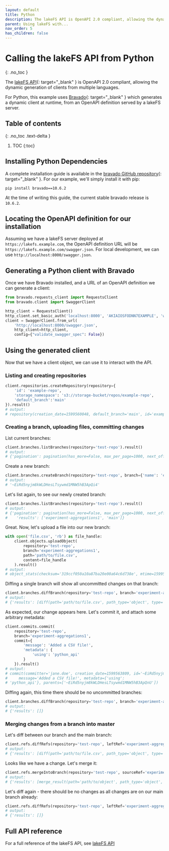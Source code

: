 ```yaml
---
layout: default
title: Python
description: The lakeFS API is OpenAPI 2.0 compliant, allowing the dynamic generation of clients from Python and multiple other languages
parent: Using lakeFS with...
nav_order: 5
has_children: false
---
```


# Calling the lakeFS API from Python
{: .no_toc }

The [lakeFS API](../reference/api.md){: target="_blank" } is OpenAPI 2.0 compliant, allowing the dynamic generation of clients from multiple languages.

For Python, this example uses [Bravado](https://github.com/Yelp/bravado){: target="_blank" }
which generates a dynamic client at runtime, from an OpenAPI definition served by a lakeFS server.

## Table of contents
{: .no_toc .text-delta }

1. TOC
{:toc}

## Installing Python Dependencies

A complete installation guide is available in the [bravado GitHub repository](https://github.com/Yelp/bravado){: target="_blank" }.
For our example, we'll simply install it with pip:

```shell
pip install bravado==10.6.2
```

At the time of writing this guide, the current stable bravado release is `10.6.2`.


## Locating the OpenAPI definition for our installation

Assuming we have a lakeFS server deployed at `https://lakefs.example.com`, the OpenAPI definition URL will be `https://lakefs.example.com/swagger.json`.
For local development, we can use `http://localhost:8000/swagger.json`.

## Generating a Python client with Bravado

Once we have Bravado installed, and a URL of an OpenAPI definition we can generate a client:


```python
from bravado.requests_client import RequestsClient
from bravado.client import SwaggerClient

http_client = RequestsClient()
http_client.set_basic_auth('localhost:8000', 'AKIAIOSFODNN7EXAMPLE', 'wJalrXUtnFEMI/K7MDENG/bPxRfiCYEXAMPLEKEY')
client = SwaggerClient.from_url(
    'http://localhost:8000/swagger.json',
    http_client=http_client,
    config={"validate_swagger_spec": False})

``` 

## Using the generated client

Now that we have a client object, we can use it to interact with the API.

### Listing and creating repositories

```python
client.repositories.createRepository(repository={
    'id': 'example-repo',
    'storage_namespace': 's3://storage-bucket/repos/example-repo',
    'default_branch':'main'
}).result()
# output:
# repository(creation_date=1599560048, default_branch='main', id='example-repo', storage_namespace='s3://storage-bucket/repos/example-repo')
```

### Creating a branch, uploading files, committing changes

List current branches:

```python
client.branches.listBranches(repository='test-repo').result()
# output:
# {'pagination': pagination(has_more=False, max_per_page=1000, next_offset=None, results=1), 'results': ['main']}
```

Create a new branch:

```python
client.branches.createBranch(repository='test-repo', branch={'name': 'experiment-aggregations1', 'source': 'main'}).result()
# output:
# '~EiRd5nyjm8kWLDHesLTsywmd1MNW5hB3ApQi4'
```

Let's list again, to see our newly created branch:

```python
client.branches.listBranches(repository='test-repo').result()
# output:
# {'pagination': pagination(has_more=False, max_per_page=1000, next_offset=None, results=2),
#    'results': ['experiment-aggregations1', 'main']}
```

Great. Now, let's upload a file into our new branch:

```python
with open('file.csv', 'rb') as file_handle:
    client.objects.uploadObject(
        repository='test-repo',
        branch='experiment-aggregations1',
        path='path/to/file.csv',
        content=file_handle
    ).result()
# output:
# object_stats(checksum='319ccf050a10a87ba20e00a64c6d738e', mtime=1599563388, path='path/to/file.csv', path_type='object', size_bytes=727)
```

Diffing a single branch will show all uncommitted changes on that branch:

```python
client.branches.diffBranch(repository='test-repo', branch='experiment-aggregations1').result()
# output:
# {'results': [diff(path='path/to/file.csv', path_type='object', type='added')]}
```

As expected, our change appears here. Let's commit it, and attach some arbitrary metadata:

```python
client.commits.commit(
    repository='test-repo',
    branch='experiment-aggregations1',
    commit={
        'message': 'Added a CSV file!',
        'metadata': {
            'using': 'python_api'
        }
    }).result()
# output:
# commit(committer='jane.doe', creation_date=1599563809, id='~EiRd5nyjm8kWLDHesLTsywmd1MNW5hB3ApQnW',
#     message='Added a CSV file!', metadata={'using': 
# 'python_api'}, parents=['~EiRd5nyjm8kWLDHesLTsywmd1MNW5hB3ApQnU'])
```

Diffing again, this time there should be no uncommitted branches:

```python
client.branches.diffBranch(repository='test-repo', branch='experiment-aggregations1').result()
# output:
# {'results': []}
```

### Merging changes from a branch into master 

Let's diff between our branch and the main branch:

```python
client.refs.diffRefs(repository='test-repo', leftRef='experiment-aggregations1', rightRef='main').result()
# output:
# {'results': [diff(path='path/to/file.csv', path_type='object', type='added')]}
```

Looks like we have a change. Let's merge it:

```python
client.refs.mergeIntoBranch(repository='test-repo', sourceRef='experiment-aggregations1', destinationRef='main').result()
# output:
# {'results': [merge_result(path='path/to/object', path_type='object', type='added')]}
```

Let's diff again - there should be no changes as all changes are on our main branch already:

```python
client.refs.diffRefs(repository='test-repo', leftRef='experiment-aggregations1', rightRef='main').result()
# output:
# {'results': []}
```

## Full API reference

For a full reference of the lakeFS API, see [lakeFS API](../reference/api.md)
